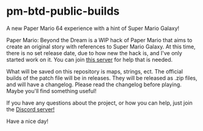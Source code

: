 # pm-btd-public-builds
A new Paper Mario 64 experience with a hint of Super Mario Galaxy!

Paper Mario: Beyond the Dream is a WIP hack of Paper Mario that aims to create an original story with references to Super Mario Galaxy. At this time, there is no set release date, due to how new the hack is, and I've only started work on it. You can join [this server](https://discord.gg/bN4hrXNgRW) for help that is needed. 

What will be saved on this repository is maps, strings, ect. The official builds of the patch file will be in releases. They will be released as .zip files, and will have a changelog. Please read the changelog before playing. Maybe you'll find something useful!

If you have any questions about the project, or how you can help, just join the [Discord server!](https://discord.gg/bN4hrXNgRW) 

Have a nice day!
